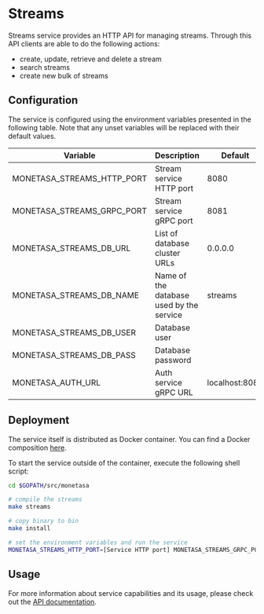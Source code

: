 # Streams

Streams service provides an HTTP API for managing streams.
Through this API clients are able to do the following
actions:

- create, update, retrieve and delete a stream
- search streams
- create new bulk of streams

## Configuration

The service is configured using the environment variables presented in the
following table. Note that any unset variables will be replaced with their
default values.

| Variable                   | Description                              | Default        |
|----------------------------|------------------------------------------|----------------|
| MONETASA_STREAMS_HTTP_PORT | Stream service HTTP port                 | 8080           |
| MONETASA_STREAMS_GRPC_PORT | Stream service gRPC port                 | 8081           |
| MONETASA_STREAMS_DB_URL    | List of database cluster URLs            | 0.0.0.0        |
| MONETASA_STREAMS_DB_NAME   | Name of the database used by the service | streams        |
| MONETASA_STREAMS_DB_USER   | Database user                            |                |
| MONETASA_STREAMS_DB_PASS   | Database password                        |                |
| MONETASA_AUTH_URL          | Auth service gRPC URL                    | localhost:8081 |

## Deployment

The service itself is distributed as Docker container. You can find a Docker composition
[here](../docker/docker-compose.yml).

To start the service outside of the container, execute the following shell script:

```bash
cd $GOPATH/src/monetasa

# compile the streams
make streams

# copy binary to bin
make install

# set the environment variables and run the service
MONETASA_STREAMS_HTTP_PORT=[Service HTTP port] MONETASA_STREAMS_GRPC_PORT=[Service gRPC port] MONETASA_STREAMS_DB_URL=[List of database cluster URLs] MONETASA_STREAMS_DB_NAME=[Name of the database used by the service] MONETASA_STREAMS_DB_USER=[Database user] MONETASA_STREAMS_DB_PASS=[Database password] MONETASA_AUTH_URL=[Auth service gRPC URL] $GOBIN/monetasa-streams
```

## Usage

For more information about service capabilities and its usage, please check out
the [API documentation](swagger.yml).
